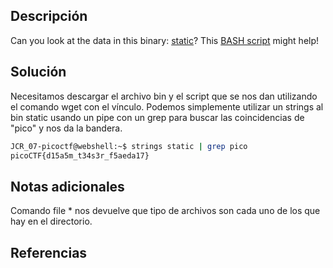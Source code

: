 ## Descripción

Can you look at the data in this binary: [static](https://mercury.picoctf.net/static/66932732825076cad4ba43e463dae82f/static)? This [BASH script](https://mercury.picoctf.net/static/66932732825076cad4ba43e463dae82f/ltdis.sh) might help!

## Solución

Necesitamos descargar el archivo bin y el script que se nos dan utilizando el comando wget con el vínculo.
Podemos simplemente utilizar un strings al bin static usando un pipe con un grep para buscar las coincidencias de "pico" y nos da la bandera.

```bash
JCR_07-picoctf@webshell:~$ strings static | grep pico
picoCTF{d15a5m_t34s3r_f5aeda17}
```


## Notas adicionales

Comando file * nos devuelve que tipo de archivos son cada uno de los que hay en el directorio.

## Referencias
